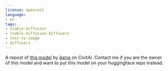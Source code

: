 ```yaml
---
license: openrail
language:
- en
tags:
- stable-diffusion
- stable-diffusion-diffusers
- text-to-image
- diffusers
---
```

A repost of [this model](https://civitai.com/models/2583/grape-and-grapefruit-hentai-models) by [ikena](https://civitai.com/user/ikena) on CivitAi.
Contact me if you are the owner of this model and want to put this model on your huggingface repo instead.